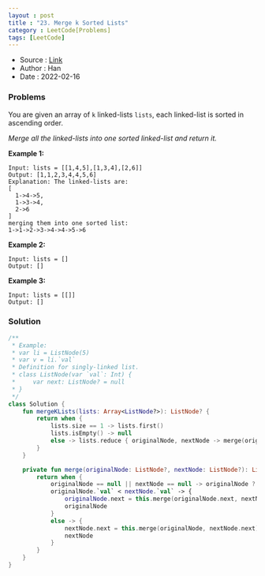 ```yaml
---
layout : post
title : "23. Merge k Sorted Lists"
category : LeetCode[Problems]
tags: [LeetCode]
---
```


* Source : [Link](https://leetcode.com/problems/merge-k-sorted-lists/)
* Author : Han
* Date   : 2022-02-16

### Problems
You are given an array of `k` linked-lists `lists`, each linked-list is sorted in ascending order.

*Merge all the linked-lists into one sorted linked-list and return it.*

**Example 1:**

```
Input: lists = [[1,4,5],[1,3,4],[2,6]]
Output: [1,1,2,3,4,4,5,6]
Explanation: The linked-lists are:
[
  1->4->5,
  1->3->4,
  2->6
]
merging them into one sorted list:
1->1->2->3->4->4->5->6

```

**Example 2:**

```
Input: lists = []
Output: []

```

**Example 3:**

```
Input: lists = [[]]
Output: []
```

### Solution

```kotlin
/**
 * Example:
 * var li = ListNode(5)
 * var v = li.`val`
 * Definition for singly-linked list.
 * class ListNode(var `val`: Int) {
 *     var next: ListNode? = null
 * }
 */
class Solution {
    fun mergeKLists(lists: Array<ListNode?>): ListNode? {
        return when {
            lists.size == 1 -> lists.first()
            lists.isEmpty() -> null
            else -> lists.reduce { originalNode, nextNode -> merge(originalNode, nextNode) }
        }
    }

    private fun merge(originalNode: ListNode?, nextNode: ListNode?): ListNode? {
        return when {
            originalNode == null || nextNode == null -> originalNode ?: nextNode
            originalNode.`val` < nextNode.`val` -> {
                originalNode.next = this.merge(originalNode.next, nextNode)
                originalNode
            }
            else -> {
                nextNode.next = this.merge(originalNode, nextNode.next)
                nextNode
            }
        }
    }
}
```
